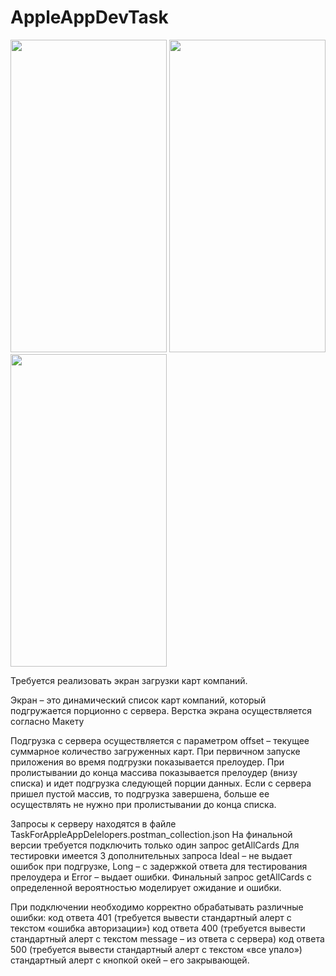 # AppleAppDevTask

<img src="https://github.com/pavelkrivtsov/AppleAppDevTask/assets/72617749/16745d62-b7e0-403f-a1cc-18a8328ad6e2" width="250" height="500" /> <img src="https://github.com/pavelkrivtsov/AppleAppDevTask/assets/72617749/1b344536-e3b4-45e8-8990-9a635caeef3d" width="250" height="500" /> <img src="https://github.com/pavelkrivtsov/AppleAppDevTask/assets/72617749/e06de995-c146-48c4-8ac6-f28798ad6c15" width="250" height="500" />

Требуется реализовать экран загрузки карт компаний. 

Экран – это динамический список карт компаний, который подгружается
порционно с сервера. Верстка экрана осуществляется согласно
Макету

Подгрузка с сервера
осуществляется с параметром offset – текущее суммарное количество загруженных карт.
При первичном запуске приложения во время подгрузки показывается прелоудер.
При пролистывании до конца массива показывается прелоудер (внизу списка) и идет
подгрузка следующей порции данных. Если с сервера пришел пустой массив,
то подгрузка завершена, больше ее осуществлять не нужно при пролистывании до конца списка.

Запросы к серверу находятся в файле TaskForAppleAppDelelopers.postman_collection.json
На финальной версии требуется подключить только один запрос getAllCards
Для тестировки имеется 3 дополнительных запроса Ideal – не выдает ошибок при подгрузке,
Long – с задержкой ответа для тестирования прелоудера и Error – выдает ошибки.
Финальный запрос getAllCards с определенной вероятностью моделирует ожидание и ошибки.

При подключении необходимо корректно обрабатывать различные ошибки:
код ответа 401 (требуется вывести стандартный алерт с текстом «ошибка авторизации»)
код ответа 400 (требуется вывести стандартный алерт с текстом message – из ответа с сервера)
код ответа 500 (требуется вывести стандартный алерт с текстом «все упало»)
стандартный алерт с кнопкой окей – его закрывающей.
